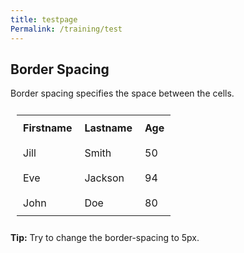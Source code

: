```yaml
---
title: testpage
Permalink: /training/test
---
```


<head>
<style>
table, th, td {
  padding: 10px;
}
table {
  border-spacing: 5px;
}
</style>
</head>
<body>

<h2>Border Spacing</h2>
<p>Border spacing specifies the space between the cells.</p>

<table style="width:100%">
  <tr>
    <th>Firstname</th>
    <th>Lastname</th> 
    <th>Age</th>
  </tr>
  <tr>
    <td>Jill</td>
    <td>Smith</td>
    <td>50</td>
  </tr>
  <tr>
    <td>Eve</td>
    <td>Jackson</td>
    <td>94</td>
  </tr>
  <tr>
    <td>John</td>
    <td>Doe</td>
    <td>80</td>
  </tr>
</table>

<p><strong>Tip:</strong> Try to change the border-spacing to 5px.</p>

</body>
